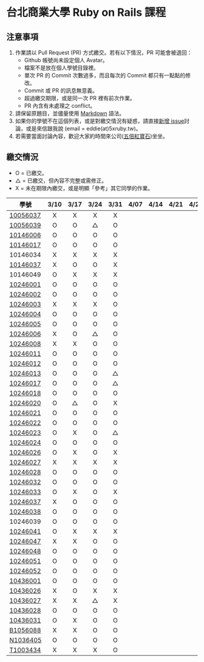 # 台北商業大學 Ruby on Rails 課程

## 注意事項

1. 作業請以 Pull Request (PR) 方式繳交。若有以下情況，PR 可能會被退回：
   * Github 帳號尚未設定個人 Avatar。
   * 檔案不是放在個人學號目錄裡。
   * 單次 PR 的 Commit 次數過多，而且每次的 Commit 都只有一點點的修改。
   * Commit 或 PR 的訊息無意義。
   * 超過繳交期限，或是同一次 PR 裡有前次作業。
   * PR 內含有未處理之 conflict。
2. 請保留原題目，並儘量使用 [Markdown](http://daringfireball.net/projects/markdown/) 語法。
3. 如果你的學號不在這個列表，或是對繳交情況有疑惑，請直接[新增 issue](https://github.com/kaochenlong/ntub_homework/issues/new)討論，或是來信跟我說 (email = eddie(at)5xruby.tw)。
4. 若需要當面討論內容，歡迎大家約時間來公司([五倍紅寶石](https://5xruby.tw/))坐坐。

## 繳交情況

* O = 已繳交。
* △ = 已繳交，但內容不完整或需修正。
* X = 未在期限內繳交，或是明顯「參考」其它同學的作業。

| 學號      |  3/10  |  3/17  |  3/24  |  3/31  |  4/07  |  4/14  |  4/21  |  4/28  |  5/05  |  5/12  |  5/19  |  5/26  |
| --------- |:------:|:------:|:------:|:------:|:------:|:------:|:------:|:------:|:------:|:------:|:------:|:------:|
| [10056037](https://github.com/Kelvin513)  |   X    |   X    |   X    |   X    |        |        |        |        |        |        |        |        |
| [10056039](https://github.com/michael85731)  |   O    |   O    |   △    |    O   |        |        |        |        |        |        |        |        |
| [10146006](https://github.com/benjak135765)  |   O    |   O    |   O    |    O   |        |        |        |        |        |        |        |        |
| [10146017](https://github.com/zerox12311)  |   O    |   O    |   O    |   O    |        |        |        |        |        |        |        |        |
| 10146034  |   X    |   X    |   X    |   X    |        |        |        |        |        |        |        |        |
| [10146037](https://github.com/a31011andy)  |   X    |   O    |   O    |   X    |        |        |        |        |        |        |        |        |
| 10146049  |   O    |   X    |   X    |    X   |        |        |        |        |        |        |        |        |
| [10246001](https://github.com/Lai10)  |   O    |   O    |   O    |   O    |        |        |        |        |        |        |        |        |
| [10246002](https://github.com/fanyaping)  |   O    |   O    |    O   |    O   |        |        |        |        |        |        |        |        |
| [10246003](https://github.com/r3850355)  |   X    |   X    |    X   |    O   |        |        |        |        |        |        |        |        |
| [10246004](https://github.com/Casky1108)  |   O    |   O    |   O    |    O   |        |        |        |        |        |        |        |        |
| [10246005](https://github.com/OtakuXavier)  |   O    |   O    |   O    |   O    |        |        |        |        |        |        |        |        |
| [10246006](https://github.com/taiwanboy)  |   X    |   O    |   △   |    O   |        |        |        |        |        |        |        |        |
| [10246008](https://github.com/a36love3)  |   X    |   X    |    O   |   O     |        |        |        |        |        |        |        |        |
| [10246011](https://github.com/lin19960729)  |   O    |   O    |   O    |   O    |        |        |        |        |        |        |        |        |
| [10246012](https://github.com/stefsun1126)  |   O    |   O    |   O    |    O   |        |        |        |        |        |        |        |        |
| [10246013](https://github.com/10246013)  |   O    |   O    |    O   |    △   |        |        |        |        |        |        |        |        |
| [10246017](https://github.com/a9261020)  |   O    |   O    |    O   |   △    |        |        |        |        |        |        |        |        |
| [10246018](https://github.com/shuzhenWu)  |   O    |   O    |   O    |   O    |        |        |        |        |        |        |        |        |
| [10246020](https://github.com/z789000d)  |   O    |   △    |    O   |   X    |        |        |        |        |        |        |        |        |
| [10246021](https://github.com/yulilin)  |   O    |   O    |    O   |    O   |        |        |        |        |        |        |        |        |
| [10246022](https://github.com/w6812763cm)  |   O    |   O    |   O    |   O    |        |        |        |        |        |        |        |        |
| [10246023](https://github.com/tsy9005)  |   O    |   X    |    O   |    △   |        |        |        |        |        |        |        |        |
| [10246024](https://github.com/k19953014)  |   O    |   O    |   O    |   O    |        |        |        |        |        |        |        |        |
| [10246026](https://github.com/tim64195419)  |   O    |   X    |   O   |   X    |        |        |        |        |        |        |        |        |
| [10246027](https://github.com/s033742458)  |   X    |   X    |   X    |   X    |        |        |        |        |        |        |        |        |
| [10246028](https://github.com/ntub10246028)  |   O    |   O    |   O    |    O   |        |        |        |        |        |        |        |        |
| [10246032](https://github.com/lambdaTW)  |   O    |   O    |   O    |    O   |        |        |        |        |        |        |        |        |
| [10246033](https://github.com/louis0630)  |   O    |   X    |    O   |   X    |        |        |        |        |        |        |        |        |
| [10246037](https://github.com/withney93) |   X    |   O    |   O    |   O    |        |        |        |        |        |        |        |        |
| [10246038](https://github.com/zhongyixuan)  |   O    |   O    |   O    |   O    |        |        |        |        |        |        |        |        |
| 10246039  |   O    |   O    |   O    |   O    |        |        |        |        |        |        |        |        |
| [10246041](https://github.com/x252566)  |   O    |   X    |   X    |   X    |        |        |        |        |        |        |        |        |
| [10246047](https://github.com/afresh30508)  |   X    |   X    |   O    |    O   |        |        |        |        |        |        |        |        |
| [10246048](https://github.com/tyu012206)  |   O    |   O    |    O   |    O   |        |        |        |        |        |        |        |        |
| [10246051](https://github.com/jiaxinxin)  |   O    |   O    |    O   |    O   |        |        |        |        |        |        |        |        |
| [10246052](https://github.com/zz5826578)  |   O    |   O    |   O    |    O   |        |        |        |        |        |        |        |        |
| [10436001](https://github.com/p129894881)  |   O    |   O    |   O    |    O   |        |        |        |        |        |        |        |        |
| [10436026](https://github.com/artery11348)  |   X    |   O    |   X    |   X    |        |        |        |        |        |        |        |        |
| [10436027](https://github.com/s033742458)  |   X    |   X    |   △    |   X    |        |        |        |        |        |        |        |        |
| [10436028](https://github.com/Hsiao-Chin-Liang)  |   O    |   O    |   O    |   O    |        |        |        |        |        |        |        |        |
| [10436031](https://github.com/Lin-Zuyang)  |   O    |   X    |   O    |   O    |        |        |        |        |        |        |        |        |
| [B1056088](https://github.com/jc-hsu)  |   X    |   X    |   O    |   O    |        |        |        |        |        |        |        |        |
| [N1036405](https://github.com/silvia0223y)  |   O    |   O    |   O    |   O    |        |        |        |        |        |        |        |        |
| [T1003434](https://github.com/telsaiori)  |   X    |   X    |   X    |   O    |        |        |        |        |        |        |        |        |
